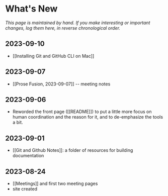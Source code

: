 # What's New

_This page is maintained by hand. If you make interesting or important changes, log them here, in reverse chronological order._

## 2023-09-10

- [[Installing Git and GitHub CLI on Mac]]

## 2023-09-07

- [[Prose Fusion, 2023-09-07]] -- meeting notes
## 2023-09-06

- Reworded the front page ([[README]]) to put a little more focus on human coordination and the reason for it, and to de-emphasize the tools a bit.

## 2023-09-01  
- [[Git and Github Notes]]: a folder of resources for building documentation  

## 2023-08-24

- [[Meetings]] and first two meeting pages  
- site created

